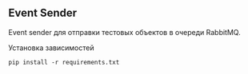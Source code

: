 ## Event Sender

Event sender для отправки тестовых объектов в очереди RabbitMQ.

Установка зависимостей
```commandline
pip install -r requirements.txt
```
